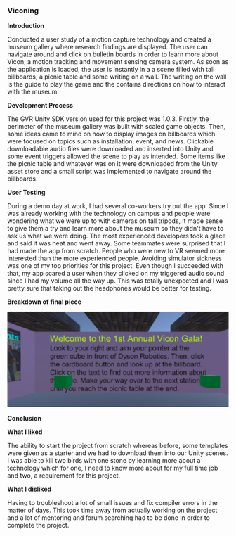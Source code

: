 
### Viconing

**Introduction**

Conducted a user study of a motion capture technology and created a museum gallery where research findings are displayed. The user can navigate around and click on bulletin boards in order to learn more about Vicon, a motion tracking and movement sensing camera system. As soon as the application is loaded, the user is instantly in a a scene filled with tall billboards, a picnic table and some writing on a wall. The writing on the wall is the guide to play the game and the contains directions on how to interact with the museum.  

**Development Process**

The GVR Unity SDK version used for this project was 1.0.3.
Firstly, the perimeter of the museum gallery was built with scaled game objects. Then, some ideas came to mind on how to display images on billboards which were focused on topics such as installation, event, and news. Clickable downloadable audio files were downloaded and inserted into Unity and some event triggers allowed the scene to play as intended. Some items like the picnic table and whatever was on it were downloaded from the Unity asset store and a small script was implemented to navigate around the billboards. 

**User Testing**

During a demo day at work, I had several co-workers try out the app. Since I was already working with the technology on campus and people were wondering what we were up to with cameras on tall tripods, it made sense to give them a try and learn more about the museum so they didn't have to ask us what we were doing. The most experienced developers took a glace and said it was neat and went away. Some teammates were surprised that I had made the app from scratch. People who were new to VR seemed more interested than the more experienced people. Avoiding simulator sickness was one of my top priorities for this project. Even though I succeeded with that, my app scared a user when they clicked on my triggered audio sound since I had my volume all the way up. This was totally unexpected and I was pretty sure that taking out the headphones would be better for testing. 

**Breakdown of final piece**

![Alt Text](https://github.com/tedlanda/Viconing-/blob/master/Screenshots/Screen%20Shot%202017-03-21%20at%209.35.14%20AM.png)

__Conclusion__

**What I liked**

The ability to start the project from scratch whereas before, some templates were given as a starter and we had to download them into our Unity scenes. I was able to kill two birds with one stone by learning more about a technology which for one, I need to know more about for my full time job and two, a requirement for this project.

**What I disliked**

Having to troubleshoot a lot of small issues and fix compiler errors in the matter of days. This took time away from actually working on the project and a lot of mentoring and forum searching had to be done in order to complete the project.

